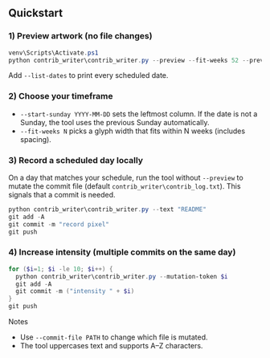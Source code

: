 ## Quickstart

### 1) Preview artwork (no file changes)

```powershell
venv\Scripts\Activate.ps1
python contrib_writer\contrib_writer.py --preview --fit-weeks 52 --preview-weeks 52 --text "GITHUB" --spacing 1 --start-sunday 2025-10-05
```

Add `--list-dates` to print every scheduled date.

### 2) Choose your timeframe

- `--start-sunday YYYY-MM-DD` sets the leftmost column. If the date is not a Sunday, the tool uses the previous Sunday automatically.
- `--fit-weeks N` picks a glyph width that fits within N weeks (includes spacing).

### 3) Record a scheduled day locally

On a day that matches your schedule, run the tool without `--preview` to mutate the commit file (default `contrib_writer\contrib_log.txt`). This signals that a commit is needed.

```powershell
python contrib_writer\contrib_writer.py --text "README"
git add -A
git commit -m "record pixel"
git push
```

### 4) Increase intensity (multiple commits on the same day)

```powershell
for ($i=1; $i -le 10; $i++) {
  python contrib_writer\contrib_writer.py --mutation-token $i
  git add -A
  git commit -m ("intensity " + $i)
}
git push
```

Notes

- Use `--commit-file PATH` to change which file is mutated.
- The tool uppercases text and supports A–Z characters.


